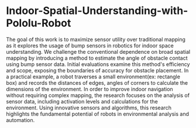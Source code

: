﻿# Indoor-Spatial-Understanding-with-Pololu-Robot

The goal of this work is to maximize sensor utility over traditional mapping as it explores the usage of bump sensors in robotics for indoor space understanding. We challenge the conventional dependence on broad spatial mapping by introducing a method to estimate the angle of obstacle contact using bump sensor data. Initial evaluations examine this method's efficiency and scope, exposing the boundaries of accuracy for obstacle placement. In a practical example, a robot traverses a small environment(ex: rectangle box) and records the distances of edges, angles of corners to calculate the dimensions of the environment. In order to improve indoor navigation without requiring complex mapping, the research focuses on the analysis of sensor data, including activation levels and calculations for the environment. Using innovative sensors and algorithms, this research highlights the fundamental potential of robots in environmental analysis and automation.
